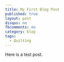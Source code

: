 ```yaml
---
title: My First Blog Post
published: true
layout: post
disqus: no
fbcomments: no
category: blog
tags: 
  - Quilting
---
```


Here is a test post.

